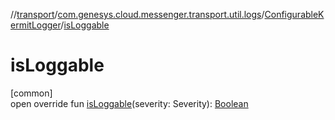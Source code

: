 //[transport](../../../index.md)/[com.genesys.cloud.messenger.transport.util.logs](../index.md)/[ConfigurableKermitLogger](index.md)/[isLoggable](is-loggable.md)

# isLoggable

[common]\
open override fun [isLoggable](is-loggable.md)(severity: Severity): [Boolean](https://kotlinlang.org/api/latest/jvm/stdlib/kotlin/-boolean/index.html)
